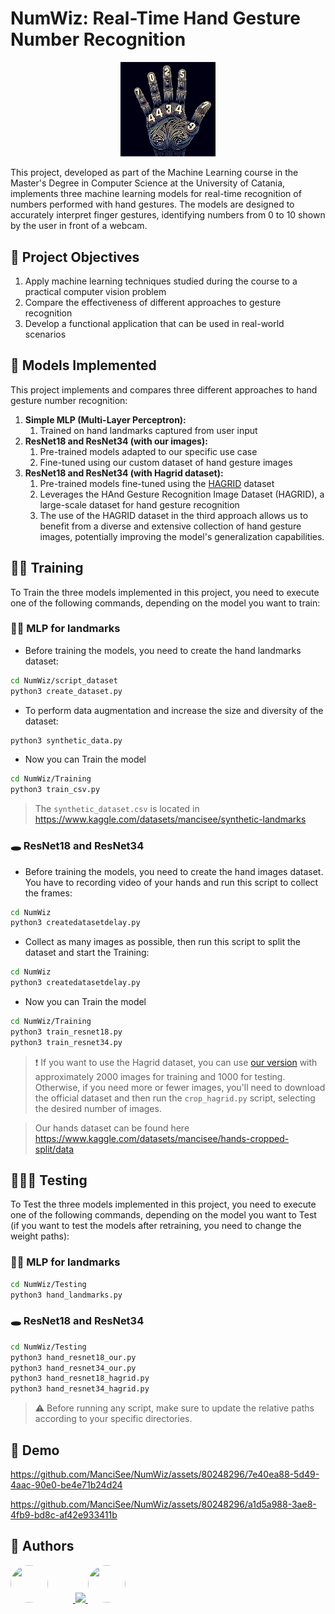 # NumWiz: Real-Time Hand Gesture Number Recognition

<div align="center">
  <img src="./images/NumWiz.JPG" style="width:30%; height:30%;">
</div>

This project, developed as part of the Machine Learning course in the Master's Degree in Computer Science at the University of Catania, implements three machine learning models for real-time recognition of numbers performed with hand gestures. The models are designed to accurately interpret finger gestures, identifying numbers from 0 to 10 shown by the user in front of a webcam.

## 🎯 Project Objectives
1. Apply machine learning techniques studied during the course to a practical computer vision problem
2. Compare the effectiveness of different approaches to gesture recognition
3. Develop a functional application that can be used in real-world scenarios
   
## 🤖 Models Implemented
This project implements and compares three different approaches to hand gesture number recognition:
1. **Simple MLP (Multi-Layer Perceptron):**
   1. Trained on hand landmarks captured from user input
2. **ResNet18 and ResNet34 (with our images):**
   1. Pre-trained models adapted to our specific use case
   2. Fine-tuned using our custom dataset of hand gesture images
3. **ResNet18 and ResNet34 (with Hagrid dataset):**
   1. Pre-trained models fine-tuned using the [HAGRID](https://github.com/hukenovs/hagrid) dataset
   2. Leverages the HAnd Gesture Recognition Image Dataset (HAGRID), a large-scale dataset for hand gesture recognition
   3. The use of the HAGRID dataset in the third approach allows us to benefit from a diverse and extensive collection of hand gesture images, potentially improving the model's generalization capabilities.

## 🏋🏼 Training
To Train the three models implemented in this project, you need to execute one of the following commands, depending on the model you want to train:
### ✋🏼 MLP for landmarks
- Before training the models, you need to create the hand landmarks dataset:
```bash
cd NumWiz/script_dataset
python3 create_dataset.py
```
- To perform data augmentation and increase the size and diversity of the dataset:
```bash
python3 synthetic_data.py
```
- Now you can Train the model
```bash
cd NumWiz/Training
python3 train_csv.py
```
> The ```synthetic_dataset.csv``` is located in https://www.kaggle.com/datasets/mancisee/synthetic-landmarks

### 🕳️ ResNet18 and ResNet34
- Before training the models, you need to create the hand images dataset. You have to recording video of your hands and run this script to collect the frames:
```bash
cd NumWiz
python3 createdatasetdelay.py
```
- Collect as many images as possible, then run this script to split the dataset and start the Training:
```bash
cd NumWiz
python3 createdatasetdelay.py
```
- Now you can Train the model
```bash
cd NumWiz/Training
python3 train_resnet18.py
python3 train_resnet34.py
```
> ❗️ If you want to use the Hagrid dataset, you can use [our version](https://www.kaggle.com/datasets/mancisee2/splitted-hagrid/) with approximately 2000 images for training and 1000 for testing. Otherwise, if you need more or fewer images, you'll need to download the official dataset and then run the ```crop_hagrid.py``` script, selecting the desired number of images.

> Our hands dataset can be found here https://www.kaggle.com/datasets/mancisee/hands-cropped-split/data

## 👨🏼‍💻 Testing
To Test the three models implemented in this project, you need to execute one of the following commands, depending on the model you want to Test (if you want to test the models after retraining, you need to change the weight paths):
### ✋🏼 MLP for landmarks
```bash
cd NumWiz/Testing
python3 hand_landmarks.py
```
### 🕳️ ResNet18 and ResNet34
```bash
cd NumWiz/Testing
python3 hand_resnet18_our.py
python3 hand_resnet34_our.py
python3 hand_resnet18_hagrid.py
python3 hand_resnet34_hagrid.py
```
> ⚠️ Before running any script, make sure to update the relative paths according to your specific directories.

## 📀 Demo

https://github.com/ManciSee/NumWiz/assets/80248296/7e40ea88-5d49-4aac-90e0-be4e71b24d24

https://github.com/ManciSee/NumWiz/assets/80248296/a1d5a988-3ae8-4fb9-bd8c-af42e933411b

## 👥 Authors
<a href="https://github.com/ManciSee">
  <img src="https://avatars.githubusercontent.com/u/80248296?v=4" style="width:60px; height:60px; border-radius: 50%; margin-right: 40px;">
</a>
<a href="https://github.com/enrysorb">
  <img src="https://avatars.githubusercontent.com/u/71724073?v=4" style=width:60px; height:60px; border-radius: 50%;">
</a>
<a href="https://github.com/pyMelo">
  <img src="https://avatars.githubusercontent.com/u/83662708?v=4" style="width:60px; height:60px; border-radius: 50%; margin-right: 40px;">
</a>


